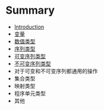 # Summary

* [Introduction](README.md)
* [变量](变量.md)
* [数值类型](数值类型.md)
* [序列类型](序列类型.md)
* [可变序列类型](可变序列类型.md)
* [不可变序列类型](不可变序列类型.md)
* 对于可变和不可变序列都通用的操作
* 集合类型
* 映射类型
* 程序单元类型
* 其他



